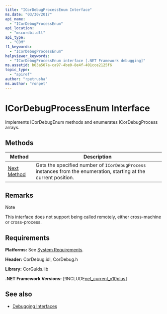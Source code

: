 ```yaml
---
title: "ICorDebugProcessEnum Interface"
ms.date: "03/30/2017"
api_name: 
  - "ICorDebugProcessEnum"
api_location: 
  - "mscordbi.dll"
api_type: 
  - "COM"
f1_keywords: 
  - "ICorDebugProcessEnum"
helpviewer_keywords: 
  - "ICorDebugProcessEnum interface [.NET Framework debugging]"
ms.assetid: b63a507a-ca97-4be0-8e4f-401cce2125f6
topic_type: 
  - "apiref"
author: "rpetrusha"
ms.author: "ronpet"
---
```

# ICorDebugProcessEnum Interface
Implements ICorDebugEnum methods and enumerates ICorDebugProcess arrays.  
  
## Methods  
  
|Method|Description|  
|------------|-----------------|  
|[Next Method](../../../../docs/framework/unmanaged-api/debugging/icordebugprocessenum-next-method.md)|Gets the specified number of `ICorDebugProcess` instances from the enumeration, starting at the current position.|  
  
## Remarks  
  
> [!NOTE]
> This interface does not support being called remotely, either cross-machine or cross-process.  
  
## Requirements  
 **Platforms:** See [System Requirements](../../../../docs/framework/get-started/system-requirements.md).  
  
 **Header:** CorDebug.idl, CorDebug.h  
  
 **Library:** CorGuids.lib  
  
 **.NET Framework Versions:** [!INCLUDE[net_current_v10plus](../../../../includes/net-current-v10plus-md.md)]  
  
## See also

- [Debugging Interfaces](../../../../docs/framework/unmanaged-api/debugging/debugging-interfaces.md)
